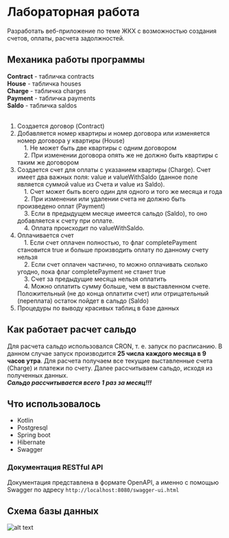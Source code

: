 # Лабораторная работа
Разработать веб-приложение по теме ЖКХ с возможностью создания счетов, оплаты, расчета задолжностей.

## Механика работы программы
**Contract** - табличка contracts<br>
**House** - табличка houses<br>
**Charge** - табличка charges<br>
**Payment** - табличка payments<br>
**Saldo** - табличка saldos<br>
<br>
1. Создается договор (Contract)<br>
2. Добавляется номер квартиры и номер договора или изменяется номер договора у квартиры (House)<br>
&nbsp;&nbsp;&nbsp;&nbsp;1. Не может быть две квартиры с одним договором<br>
&nbsp;&nbsp;&nbsp;&nbsp;2. При изменении договора опять же не должно быть квартиры с таким же договором<br>
3. Создается счет для оплаты с указанием квартиры (Charge). Счет имеет два важных поля: value и valueWithSaldo (данное поле является суммой value из Счета и value из Saldo).<br>
&nbsp;&nbsp;&nbsp;&nbsp;1. Счет может быть всего один для одного и того же месяца и года<br>
&nbsp;&nbsp;&nbsp;&nbsp;2. При изменении или удалении счета не должно быть произведено оплат (Payment)<br>
&nbsp;&nbsp;&nbsp;&nbsp;3. Если в предыдущем месяце имеется сальдо (Saldo), то оно добавляется к счету при оплате.<br>
&nbsp;&nbsp;&nbsp;&nbsp;4. Оплата происходит по valueWithSaldo.<br>
4. Оплачивается счет<br>
&nbsp;&nbsp;&nbsp;&nbsp;1. Если счет оплачен полностью, то флаг completePayment становится true и больше производить оплату по данному счету нельзя<br>
&nbsp;&nbsp;&nbsp;&nbsp;2. Если счет оплачен частично, то можно оплачивать сколько угодно, пока флаг completePayment не станет true<br>
&nbsp;&nbsp;&nbsp;&nbsp;3. Счет за предыдущие месяца нельзя оплатить<br>
&nbsp;&nbsp;&nbsp;&nbsp;4. Можно оплатить сумму больше, чем в выставленном счете. Положительный (не до конца оплатити счет) или отрицательный (переплата) остаток пойдет в сальдо (Saldo)<br>
5. Процедуры по выводу красивых таблиц в базе данных<br>

## Как работает расчет сальдо
Для расчета сальдо использовался CRON, т. е. запуск по расписанию. В данном случае запуск производится **25 числа каждого месяца в 9 часов утра**. Для расчета получаем все текущие выставленные счета (Charge) и платежи по счету. Далее рассчитываем сальдо, исходя из полученных данных. <br>
_**Сальдо рассчитывается всего 1 раз за месяц!!!**_

## Что использовалось
* Kotlin
* Postgresql
* Spring boot
* Hibernate
* Swagger

### Документация RESTful API
Документация представлена в формате OpenAPI, а именно с помощью Swagger по адресу
```http://localhost:8080/swagger-ui.html```

## Схема базы данных
![alt text](databaseNew.png "Схема базы данных")
